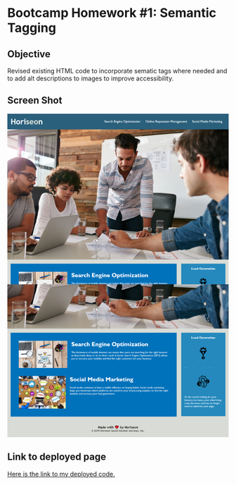# Bootcamp Homework #1: Semantic Tagging

## Objective

Revised existing HTML code to incorporate sematic tags where needed and to add alt descriptions to images to improve accessibility. 

## Screen Shot

![Here is a link to a screen shot of the home page.](assets/images/webscreenshot.png)

## Link to deployed page

[Here is the link to my deployed code.](https://ljhofer.github.io/semantic-tagging/)